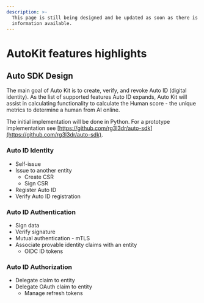 ```yaml
---
description: >-
  This page is still being designed and be updated as soon as there is more
  information available.
---
```


# AutoKit features highlights

## Auto SDK Design

The main goal of Auto Kit is to create, verify, and revoke Auto ID (digital identity). As the list of supported features Auto ID expands, Auto Kit will assist in calculating functionality to calculate the Human score - the unique metrics to determine a human from AI online.

The initial implementation will be done in Python. For a prototype implementation see [https://github.com/rg3l3dr/auto-sdk](https://github.com/rg3l3dr/auto-sdk).

### Auto ID Identity

* Self-issue
* Issue to another entity
  * Create CSR
  * Sign CSR
* Register Auto ID
* Verify Auto ID registration

### Auto ID Authentication

* Sign data
* Verify signature
* Mutual authentication - mTLS
* Associate provable identity claims with an entity
  * OIDC ID tokens

### Auto ID Authorization

* Delegate claim to entity
* Delegate OAuth claim to entity
  * Manage refresh tokens
